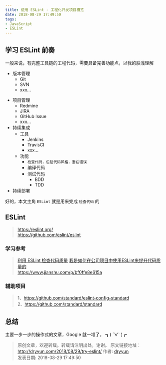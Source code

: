 ```yaml
---
title: 使用 ESLint - 工程化开发项目概览  
date: 2018-08-29 17:49:50
tags:
- JavaScript
- ESLint
---
```


## 学习 ESLint 前奏  
一般来说，有完整工具链的工程代码，需要具备完善功能点，以我的肤浅理解 
- 版本管理
    - Git
    - SVN 
    - xxx...
<!-- more --> 
    
- 项目管理
    - Redmine 
    - JIRA
    - GitHub Issue 
    - xxx...
- 持续集成
    - 工具
        - Jenkins
        - TravisCI
        - xxx...
    - 功能
        - `检查代码，包括代码风格，潜在错误`
        - 编译代码
        - 测试代码
            - BDD
            - TDD
- 持续部署 

好的，本文主角 `ESLint` 就是用来完成 `检查代码` 的   
 
## ESLint 

> https://eslint.org/  
> https://github.com/eslint/eslint

### 学习参考
> [利用 ESLint 检查代码质量](https://morning.work/page/maintainable-nodejs/getting-started-with-eslint.html) 
> [我是如何在公司项目中使用ESLint来提升代码质量的](https://juejin.im/post/5ad367695188255c9323bb30)   
> https://www.jianshu.com/p/bf0ffe8e615a

### 辅助项目
> 1、https://github.com/standard/eslint-config-standard  
> 2、https://github.com/standard/standard

## 总结

主要一步一步的操作式的文章，Google 就一堆了。 ┓( ´∀` )┏


>
> 原创文章，欢迎转载。转载请注明出处，谢谢。
> 原文链接地址：http://dryyun.com/2018/08/29/try-eslint/
> 作者: [dryyun](https://dryyun.com/)  
> 发表日期: 2018-08-29 17:49:50
>
